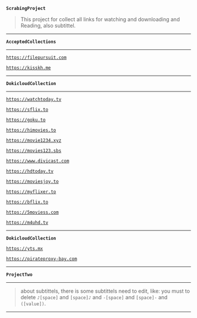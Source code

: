 __`ScrabingProject`__

> This project for collect all links for watching and downloading and Reading, also subtittel.

<hr/>

__`AcceptedCollections`__

<hr/>

[`https://filepursuit.com`](https://filepursuit.com/)

[`https://kisskh.me`](https://kisskh.me/)

<hr/>

__`DokicloudCollection`__

<hr/>

[`https://watchtoday.tv`](https://watchtoday.tv/)

[`https://sflix.to`](https://sflix.to/)

[`https://goku.to`](https://goku.to/)

[`https://himovies.to`](https://www5.himovies.to/)

[`https://movie1234.xyz`](https://movie1234.xyz/)

[`https://movies123.sbs`](https://vvv.movies123.sbs/)

[`https://www.divicast.com`](https://www.divicast.com/)

[`https://hdtoday.tv`](https://hdtoday.tv/)

[`https://moviesjoy.to`](https://moviesjoy.to/)

[`https://myflixer.to`](https://myflixer.to/)

[`https://bflix.to`](https://bflix.to/)

[`https://5moviess.com`](https://5moviess.com/)

[`https://m4uhd.tv`](https://m4uhd.tv/)

<hr/>

__`DokicloudCollection`__

[`https://yts.mx`](https://yts.mx/)

[`https://pirateproxy-bay.com`](https://www.pirateproxy-bay.com/)



<hr/>

__`ProjectTwo`__

<hr/>

> about subtittels, there is some subtittels need to edit, like: you must to delete `♪[space]` and `[space]♪` and `-[space]` and `[space]-` and `([value])`.

<hr/>
